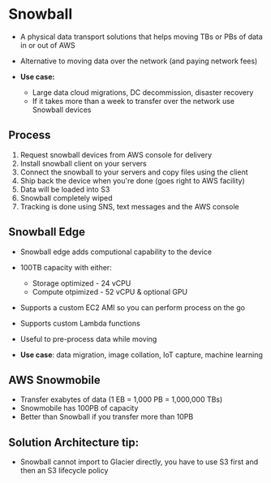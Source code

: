 # Snowball

- A physical data transport solutions that helps moving TBs or PBs of data in or out of AWS
- Alternative to moving data over the network (and paying network fees)

- **Use case:**
  - Large data cloud migrations, DC decommission, disaster recovery
  - If it takes more than a week to transfer over the network use Snowball devices


## Process

1. Request snowball devices from AWS console for delivery
2. Install snowball client on your servers
3. Connect the snowball to your servers and copy files using the client 
4. Ship back the device when you're done (goes right to AWS facility)
5. Data will be loaded into S3 
6. Snowball completely wiped
7. Tracking is done using SNS, text messages and the AWS console

## Snowball Edge

- Snowball edge adds computional capability to the device
- 100TB capacity with either:
  - Storage optimized - 24 vCPU
  - Compute otpimized - 52 vCPU & optional GPU
- Supports a custom EC2 AMI so you can perform process on the go
- Supports custom Lambda functions

- Useful to pre-process data while moving 

- **Use case**: data migration, image collation, IoT capture, machine learning


## AWS Snowmobile

- Transfer exabytes of data (1 EB = 1,000 PB = 1,000,000 TBs)
- Snowmobile has 100PB of capacity 
- Better than Snowball if you transfer more than 10PB

## Solution Architecture tip:

- Snowball cannot import to Glacier directly, you have to use S3 first and then an S3 lifecycle policy